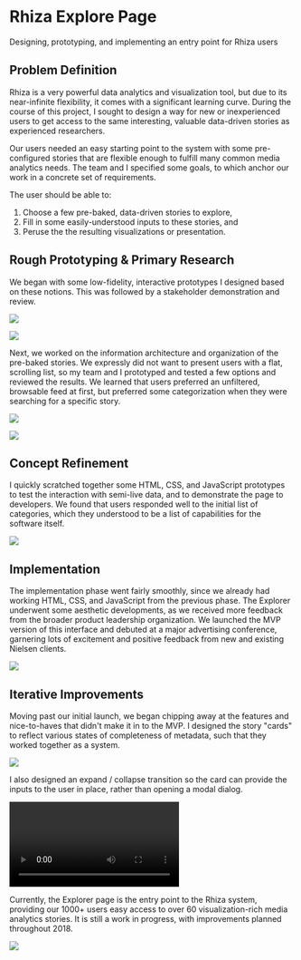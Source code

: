 # Rhiza Explore Page

Designing, prototyping, and implementing an entry point for Rhiza users

## Problem Definition

Rhiza is a very powerful data analytics and visualization tool, but due to its near-infinite flexibility, it comes with a significant learning curve. During the course of this project, I sought to design a way for new or inexperienced users to get access to the same interesting, valuable data-driven stories as experienced researchers.

Our users needed an easy starting point to the system with some pre-configured stories that are flexible enough to fulfill many common media analytics needs. The team and I specified some goals, to which anchor our work in a concrete set of requirements.

The user should be able to:

1.  Choose a few pre-baked, data-driven stories to explore,
2.  Fill in some easily-understood inputs to these stories, and
3.  Peruse the the resulting visualizations or presentation.

## Rough Prototyping & Primary Research

We began with some low-fidelity, interactive prototypes I designed based on these notions. This was followed by a stakeholder demonstration and review.

![](/images/rhiza_explore_early_prototypes.png)

![](/images/rhiza_explore_protoype_review.png)

Next, we worked on the information architecture and organization of the pre-baked stories. We expressly did not want to present users with a flat, scrolling list, so my team and I prototyped and tested a few options and reviewed the results. We learned that users preferred an unfiltered, browsable feed at first, but preferred some categorization when they were searching for a specific story.

![](/images/rhiza_explore_ia_prototypes.png)

![](/images/rhiza_explore_ia_review.png)

## Concept Refinement

I quickly scratched together some HTML, CSS, and JavaScript prototypes to test the interaction with semi-live data, and to demonstrate the page to developers. We found that users responded well to the initial list of categories, which they understood to be a list of capabilities for the software itself.

![](/images/rhiza_explore_html_prototypes.png)

## Implementation

The implementation phase went fairly smoothly, since we already had working HTML, CSS, and JavaScript from the previous phase. The Explorer underwent some aesthetic developments, as we received more feedback from the broader product leadership organization. We launched the MVP version of this interface and debuted at a major advertising conference, garnering lots of excitement and positive feedback from new and existing Nielsen clients.

![](/images/rhiza_explore_mvp.png)

## Iterative Improvements

Moving past our initial launch, we began chipping away at the features and nice-to-haves that didn't make it in to the MVP. I designed the story "cards" to reflect various states of completeness of metadata, such that they worked together as a system.

![](/images/rhiza_explore_state_diagrams.png)

I also designed an expand / collapse transition so the card can provide the inputs to the user in place, rather than opening a modal dialog.

![](/images/rhiza_explore_card_expand.webm)

Currently, the Explorer page is the entry point to the Rhiza system, providing our 1000+ users easy access to over 60 visualization-rich media analytics stories. It is still a work in progress, with improvements planned throughout 2018.

![](/images/rhiza_explore_present_day.jpg)
